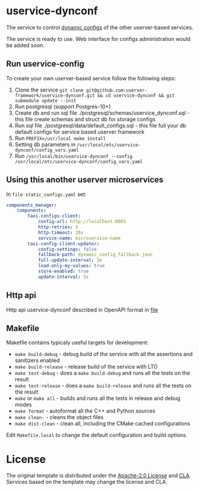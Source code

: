 # uservice-dynconf
The service to control [dynamic configs](https://userver-framework.github.io/dd/d2c/md_en_schemas_dynamic_configs.html) of the other userver-based services.

The service is ready to use. Web interface for configs administration would be added soon.

## Run uservice-config

To create your own userver-based service follow the following steps:

1. Clone the service `git clone git@github.com:userver-framework/uservice-dynconf.git && cd uservice-dynconf && git submodule update --init`
2. Run postgresql (support Postgres-10+)
3. Create db and run sql file ./postgresql/schemas/uservice_dynconf.sql - this file create schemas and struct db for storage configs
4. Run sql file ./postgresql/data/default_configs.sql - this file full your db default configs for service based userver framework
5. Run `PREFIX=/usr/local make install`
6. Setting db parameters in `/usr/local/etc/uservice-dynconf/config_vars.yaml`
7. Run `/usr/local/bin/uservice-dynconf --config /usr/local/etc/uservice-dynconf/config_vars.yaml`

## Using this another userver microservices

In `file static_configs.yaml` set:
```yaml
components_manager:
    components:
        taxi-configs-client:
            config-url: http://localhost:8083
            http-retries: 5
            http-timeout: 20s
            service-name: microservice-name
        taxi-config-client-updater:
            config-settings: false
            fallback-path: dynamic_config_fallback.json
            full-update-interval: 1m
            load-only-my-values: true
            store-enabled: true
            update-interval: 5s
```

## Http api

Http api uservice-dynconf described in OpenAPI format in [file](https://github.com/userver-framework/uservice-dynconf/blob/develop/docs/api/api.yaml)

## Makefile

Makefile contains typicaly useful targets for development:

* `make build-debug` - debug build of the service with all the assertions and sanitizers enabled
* `make build-release` - release build of the service with LTO
* `make test-debug` - does a `make build-debug` and runs all the tests on the result
* `make test-release` - does a `make build-release` and runs all the tests on the result
* `make` or `make all` - builds and runs all the tests in release and debug modes
* `make format` - autoformat all the C++ and Python sources
* `make clean-` - cleans the object files
* `make dist-clean` - clean all, including the CMake cached configurations

Edit `Makefile.local` to change the default configuration and build options.

# License

The original template is distributed under the [Apache-2.0 License](https://github.com/userver-framework/userver/blob/develop/LICENSE) and [CLA](https://github.com/userver-framework/userver/blob/develop/CONTRIBUTING.md). Services based on the template may change the license and CLA.
